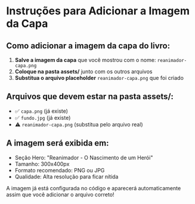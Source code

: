 # Instruções para Adicionar a Imagem da Capa

## Como adicionar a imagem da capa do livro:

1. **Salve a imagem da capa** que você mostrou com o nome: `reanimador-capa.png`
2. **Coloque na pasta assets/** junto com os outros arquivos
3. **Substitua o arquivo placeholder** `reanimador-capa.png` que foi criado

## Arquivos que devem estar na pasta assets/:
- ✅ `capa.png` (já existe)
- ✅ `fundo.jpg` (já existe) 
- ⚠️ `reanimador-capa.png` (substitua pelo arquivo real)

## A imagem será exibida em:
- Seção Hero: "Reanimador - O Nascimento de um Herói"
- Tamanho: 300x400px
- Formato recomendado: PNG ou JPG
- Qualidade: Alta resolução para ficar nítida

A imagem já está configurada no código e aparecerá automaticamente assim que você adicionar o arquivo correto!
